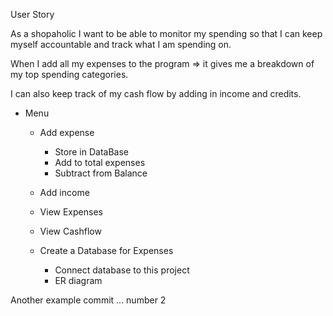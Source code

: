 User Story

As a shopaholic I want to be able to monitor my spending so that 
I can keep myself accountable and track what I am spending on.

When I add all my expenses to the program => it gives me a breakdown 
of my top spending categories.

I can also keep track of my cash flow by adding in income and credits.


- Menu
  - Add expense
    - Store in DataBase
    - Add to total expenses
    - Subtract from Balance
  - Add income
  - View Expenses
  - View Cashflow

  - Create a Database for Expenses
    - Connect database to this project
    - ER diagram
    

Another example commit ... number 2